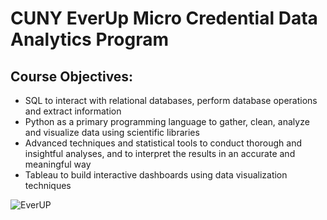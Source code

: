 # CUNY EverUp Micro Credential Data Analytics Program

## Course Objectives:

* SQL to interact with relational databases, perform database operations and extract information
*	Python as a primary programming language to gather, clean, analyze and visualize data using scientific libraries
* Advanced techniques and statistical tools to conduct thorough and insightful analyses, and to interpret the results in an accurate and meaningful way
*	Tableau to build interactive dashboards using data visualization techniques


<img src="https://www.cuny.edu/wp-content/uploads/sites/4/page-assets/home-preview/jobs-ceo-council/EVERUP_Logo-square.jpg"
     alt="EverUP"
     style="float: left; margin-right: 10px;" />
